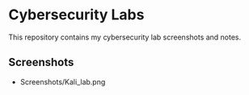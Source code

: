 # Cybersecurity Labs

This repository contains my cybersecurity lab screenshots and notes.

## Screenshots
- Screenshots/Kali_lab.png
